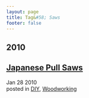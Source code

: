 ```yaml
---
layout: page
title: Tag&#58; Saws
footer: false
---
```


<div id="blog-archives" class="category">
<h2>2010</h2>

<article>
<h1><a href="/2010/01/28/japanese-pull-saws/index.html">Japanese Pull Saws</a></h1>
<time datetime="2010-01-28T00:00:00-06:00" pubdate><span class='month'>Jan</span> <span class='day'>28</span> <span class='year'>2010</span></time>
<footer>
<span class="categories">posted in 
<a href='/categories/diy/'>DIY</a>, <a href='/categories/woodworking/'>Woodworking</a></span>
</footer>
</article>
</div>
